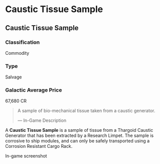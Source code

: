 # Caustic Tissue Sample
## Caustic Tissue Sample

### Classification

Commodity

### Type

Salvage

### Galactic Average Price

67,680 CR

> 
> 
> A sample of bio-mechanical tissue taken from a caustic generator.
> 
> 
> — In-Game Description
> 

A **Caustic Tissue Sample** is a sample of tissue from a Thargoid Caustic Generator  that has been extracted by a Research Limpet. The sample is corrosive to ship modules, and can only be safely transported using a Corrosion Resistant Cargo Rack.

 	 	 	 		 			 		 		 		 			
In-game screenshot